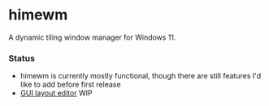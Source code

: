 # himewm
A dynamic tiling window manager for Windows 11.

### Status
- himewm is currently mostly functional, though there are still features I'd like to add before first release
- [GUI layout editor](https://github.com/artizanw/himewm_layout_editor) WIP
